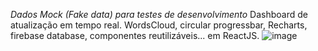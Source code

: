 *Dados Mock (Fake data) para testes de desenvolvimento* 
Dashboard de atualização em tempo real. WordsCloud, circular progressbar, Recharts, firebase database, componentes reutilizáveis... em ReactJS.
![image](https://github.com/tgthiag/plant_feedback_dashboard/assets/86815680/7f27d11f-a40c-4a7b-a6b3-f2072cb61d41)
